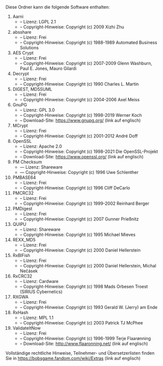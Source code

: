 ﻿Diese Ordner kann die folgende Software enthalten:

1. Aarni
   - – Lizenz: LGPL 2.1
   - – Copyright-Hinweise: Copyright (c) 2009 Xizhi Zhu
2. absshare
   - – Lizenz: Frei
   - – Copyright-Hinweise: Copyright (c) 1988-1989 Automated Business Solutions
3. AES Crypt
   - – Lizenz: Frei
   - – Copyright-Hinweise: Copyright (c) 2007-2009 Glenn Washburn, Paul E. Jones, Mauro Gilardi
4. Decrypt
   - – Lizenz: Frei
   - – Copyright-Hinweise: Copyright (c) 1990 Charles L. Martin
5. DIGEST, MD5SUML
   - – Lizenz: Frei
   - – Copyright-Hinweise: Copyright (c) 2004-2006 Axel Meiss
6. GnuPG
   - – Lizenz: GPL 3.0
   - – Copyright-Hinweise: Copyright (c) 1998-2019 Werner Koch
   - – Download-Site: https://www.gnupg.org/ (link auf englisch)
7. MCrypt
   - – Lizenz: Frei
   - – Copyright-Hinweise: Copyright (c) 2001-2012 André Doff
8. OpenSSL
   - – Lizenz: Apache 2.0
   - – Copyright-Hinweise: Copyright (c) 1998-2021 Die OpenSSL-Projekt
   - – Download-Site: https://www.openssl.org/ (link auf englisch)
9. PM Checksum
   - — Lizenz: Shareware
   - — Copyright-Hinweise: Copyright (c) 1996 Uwe Schlenther
10. PMBASE64
    - – Lizenz: Frei
    - – Copyright-Hinweise: Copyright (c) 1996 Cliff DeCarlo
11. PMCRC32
    - – Lizenz: Frei
    - – Copyright-Hinweise: Copyright (c) 1999-2002 Reinhard Berger
12. PMDigest
    - – Lizenz: Frei
    - – Copyright-Hinweise: Copyright (c) 2007 Gunner Prießnitz
13. QUIPU
    - – Lizenz: Shareware
    - – Copyright-Hinweise: Copyright (c) 1995 Michael Mieves
14. REXX_MD5
    - – Lizenz: Frei
    - – Copyright-Hinweise: Copyright (c) 2000 Daniel Hellerstein
15. RxBlFish
    - – Lizenz: Frei
    - – Copyright-Hinweise: Copyright (c) 2000 Daniel Hellerstein, Michal Nečásek
16. RxCRC32
    - – Lizenz: Cardware
    - – Copyright-Hinweise: Copyright (c) 1998 Mads Orbesen Troest (SIRIUS Cybernetics)
17. RXGWA
    - – Lizenz: Frei
    - – Copyright-Hinweise: Copyright (c) 1993 Gerald W. (Jerry) am Ende
18. RxHash
    - – Lizenz: MPL 1.1
    - – Copyright-Hinweise: Copyright (c) 2003 Patrick TJ McPhee
19. ValidateItNow
    - – Lizenz: Frei
    - – Copyright-Hinweise: Copyright (c) 1996-1999 Terje Flaarønning
    - – Download-Site: http://www.flaaronning.net/ (link auf englisch)

Vollständige rechtliche Hinweise, Teilnehmer- und Übersetzerlisten finden Sie in https://bobsgame.fandom.com/wiki/Extras (link auf englisch)
